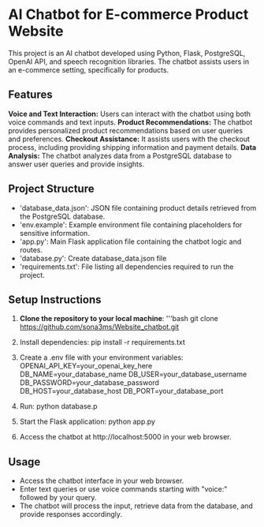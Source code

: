 # AI Chatbot for E-commerce Product Website
This project is an AI chatbot developed using Python, Flask, PostgreSQL, OpenAI API, and speech recognition libraries. The chatbot assists users in an e-commerce setting, specifically for products.
## Features
**Voice and Text Interaction:** Users can interact with the chatbot using both voice commands and text inputs.
**Product Recommendations:** The chatbot provides personalized product recommendations based on user queries and preferences.
**Checkout Assistance:** It assists users with the checkout process, including providing shipping information and payment details.
**Data Analysis:** The chatbot analyzes data from a PostgreSQL database to answer user queries and provide insights.
## Project Structure
- 'database_data.json': JSON file containing product details retrieved from the PostgreSQL database.
- 'env.example': Example environment file containing placeholders for sensitive information.
- 'app.py': Main Flask application file containing the chatbot logic and routes.
- 'database.py': Create database_data.json file
- 'requirements.txt': File listing all dependencies required to run the project.
  
## Setup Instructions

1. **Clone the repository to your local machine**:
'''bash
git clone https://github.com/sona3ms/Website_chatbot.git

3. Install dependencies:
pip install -r requirements.txt

4. Create a .env file with your environment variables:
OPENAI_API_KEY=your_openai_key_here
DB_NAME=your_database_name
DB_USER=your_database_username
DB_PASSWORD=your_database_password
DB_HOST=your_database_host
DB_PORT=your_database_port

5. Run:
python database.p

7. Start the Flask application:
python app.py

9. Access the chatbot at http://localhost:5000 in your web browser.
    
## Usage
- Access the chatbot interface in your web browser.
- Enter text queries or use voice commands starting with "voice:" followed by your query.
- The chatbot will process the input, retrieve data from the database, and provide responses accordingly.


